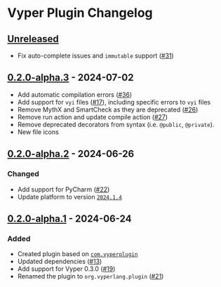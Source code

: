 <!-- Keep a Changelog guide -> https://keepachangelog.com -->

# Vyper Plugin Changelog

## [Unreleased]
- Fix auto-complete issues and `immutable` support ([#31](https://github.com/NikitaMishin/vyper-plugin/issues/31))

## [0.2.0-alpha.3] - 2024-07-02
- Add automatic compilation errors ([#36](https://github.com/NikitaMishin/vyper-plugin/issues/36))
- Add support for `vyi` files ([#17](https://github.com/NikitaMishin/vyper-plugin/issues/17)), including specific errors to `vyi` files
- Remove MythX and SmartCheck as they are deprecated ([#26](https://github.com/NikitaMishin/vyper-plugin/issues/26))
- Remove run action and update compile action ([#27](https://github.com/NikitaMishin/vyper-plugin/issues/27))
- Remove deprecated decorators from syntax (i.e. `@public`, `@private`).
- New file icons

## [0.2.0-alpha.2] - 2024-06-26
### Changed
- Add support for PyCharm ([#22](https://github.com/NikitaMishin/vyper-plugin/issues/22))
- Update platform to version [`2024.1.4`](https://blog.jetbrains.com/idea/2024/06/intellij-idea-2024-1-4/)

## [0.2.0-alpha.1] - 2024-06-24
### Added
- Created plugin based on [`com.vyperplugin`](https://plugins.jetbrains.com/plugin/19039-vyper)
- Updated dependencies ([#13](https://github.com/NikitaMishin/vyper-plugin/pull/13))
- Add support for Vyper 0.3.0 ([#19](https://github.com/NikitaMishin/vyper-plugin/pull/19))
- Renamed the plugin to `org.vyperlang.plugin` ([#21](https://github.com/NikitaMishin/vyper-plugin/pull/21))

[Unreleased]: https://github.com/DanielSchiavini/vyper-plugin/compare/v0.2.0-alpha.2...HEAD
[0.2.0-alpha.3]: https://github.com/DanielSchiavini/vyper-plugin/compare/v0.2.0-alpha.2...v0.2.0-alpha.3
[0.2.0-alpha.2]: https://github.com/DanielSchiavini/vyper-plugin/compare/v0.2.0-alpha.1...v0.2.0-alpha.2
[0.2.0-alpha.1]: https://github.com/DanielSchiavini/vyper-plugin/commits/v0.2.0-alpha.1
